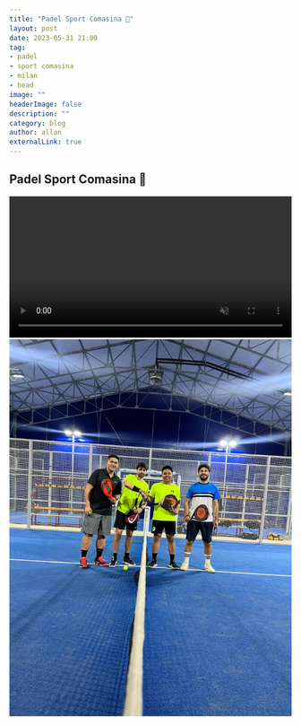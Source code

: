 ```yaml
---
title: "Padel Sport Comasina 🎾"
layout: post
date: 2023-05-31 21:00
tag: 
- padel
- sport comasina
- milan
- head
image: ""
headerImage: false
description: ""
category: blog
author: allan
externalLink: true
---
```


## Padel Sport Comasina 🎾  


<div>
    <video class="fullscreen fill" width="100%" autoplay loop controls muted="muted">
    <source src="https://github.com/Allan-Nava/Allan-Nava.github.io/raw/master/assets/video/padel.MOV" type="video/mp4">
    </video>

</div>

<div>
    <img class="image" src="https://github.com/Allan-Nava/Allan-Nava.github.io/blob/master/assets/images/padel.jpg?raw=true" alt="Padel Sport Comasina" />
</div>
